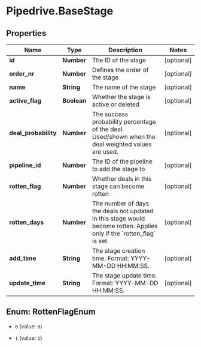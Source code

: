# Pipedrive.BaseStage

## Properties

Name | Type | Description | Notes
------------ | ------------- | ------------- | -------------
**id** | **Number** | The ID of the stage | [optional] 
**order_nr** | **Number** | Defines the order of the stage | [optional] 
**name** | **String** | The name of the stage | [optional] 
**active_flag** | **Boolean** | Whether the stage is active or deleted | [optional] 
**deal_probability** | **Number** | The success probability percentage of the deal. Used/shown when the deal weighted values are used. | [optional] 
**pipeline_id** | **Number** | The ID of the pipeline to add the stage to | [optional] 
**rotten_flag** | **Number** | Whether deals in this stage can become rotten | [optional] 
**rotten_days** | **Number** | The number of days the deals not updated in this stage would become rotten. Applies only if the &#x60;rotten_flag&#x60; is set. | [optional] 
**add_time** | **String** | The stage creation time. Format: YYYY-MM-DD HH:MM:SS. | [optional] 
**update_time** | **String** | The stage update time. Format: YYYY-MM-DD HH:MM:SS. | [optional] 



## Enum: RottenFlagEnum


* `0` (value: `0`)

* `1` (value: `1`)





